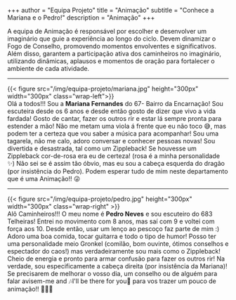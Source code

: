 +++
author = "Equipa Projeto"
title = "Animação"
subtitle = "Conhece a Mariana e o Pedro!"
description = "Animação"
+++

A equipa de Animação é responsável por escolher e desenvolver um imaginário que guie a experiência ao longo do ciclo. Devem dinamizar o Fogo de Conselho, promovendo momentos envolventes e significativos. Além disso, garantem a participação ativa dos caminheiros no imaginário, utilizando dinâmicas, aplausos e momentos de oração para fortalecer o ambiente de cada atividade.

---
<!--more-->

{{< figure src="/img/equipa-projeto/mariana.jpg" height="300px" width="300px" class="wrap-left">}}
​​  
Olá a todos!!!
Sou a **Mariana Fernandes** do 67- Bairro da Encarnação! 
Sou escuteira desde os 6 anos e desde então gosto de dizer que vivo a vida fardada! 
Gosto de cantar, fazer os outros rir e estar lá sempre pronta para estender a mão! Não me metam uma viola á frente que eu não toco 😅, mas podem ter a certeza que vou saber a música para acompanhar! Sou uma tagarela, não me calo, adoro conversar e conhecer pessoas novas! 
Sou divertida e desastrada, tal como um Zippleback! Se houvesse um Zippleback cor-de-rosa era eu de certeza! (rosa é a minha personalidade ✨)
Não sei se é assim tão óbvio, mas eu sou a cabeça esquerda do dragão (por insistência do Pedro).
Podem esperar tudo de mim neste departamento que é uma  Animação!! 😜

---

{{< figure src="/img/equipa-projeto/pedro.jpg" height="300px" width="300px" class="wrap-right" >}}
​  
Alô Caminheiros!!! 
O meu nome é **Pedro Neves** e sou escuteiro do 683 Telheiras! Entrei no movimento com 8 anos, mas saí com 9 e voltei com força aos 10. Desde então, usar um lenço ao pescoço faz parte de mim :)
Adoro uma boa comida, tocar guitarra e todo o tipo de humor! 
Posso ter uma personalidade meio Gronkel (comilão, bom ouvinte, ótimos conselhos e espectador do caos!) mas verdadeiramente sou mais como o Zippleback! Cheio de energia e pronto para armar confusão para fazer os outros rir! Na verdade, sou especificamente a cabeça direita (por insistência da Mariana)!
Se precisarem de melhorar o vosso dia, um conselho ou de alguém para falar avisem-me and 🎶I'll be there for you🎵 para vos trazer um pouco de animação!! 💃🎸😁


​  
​
